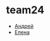 # team24

- [Андрей](https://andreibakhtinov.github.io/team24/Elena.html)
- [Елена](https://andreibakhtinov.github.io/team24/Elena.html)